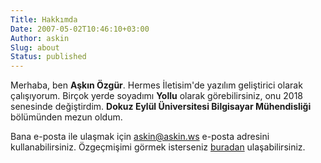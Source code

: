 ```yaml
---
Title: Hakkımda
Date: 2007-05-02T10:46:10+03:00
Author: askin
Slug: about
Status: published
---
```


Merhaba, ben **Aşkın Özgür**. Hermes İletisim'de yazılım geliştirici olarak çalışıyorum. Birçok yerde soyadımı **Yollu** olarak görebilirsiniz, onu 2018 senesinde değiştirdim. **Dokuz Eylül Üniversitesi Bilgisayar Mühendisliği** bölümünden mezun oldum.

Bana e-posta ile ulaşmak için [askin@askin.ws](mailto:askin@askin.ws) e-posta adresini kullanabilirsiniz. Özgeçmişimi görmek
isterseniz [buradan](https://askin.ws/resume/) ulaşabilirsiniz.
